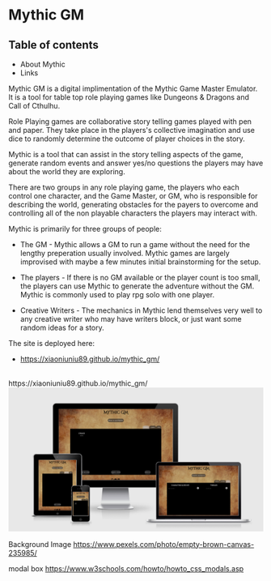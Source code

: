 # Mythic GM 

## Table of contents
- <a src="#about">About Mythic</a> 
- <a src="#links">Links</a>

<section id="about">
  Mythic GM is a digital implimentation of the <a src="https://www.drivethrurpg.com/product/20798/Mythic-Game-Master-Emulator" target="_blank">Mythic Game Master Emulator</a>. It is a tool for table top role playing games like Dungeons & Dragons and Call of Cthulhu. 

  Role Playing games are collaborative story telling games played with pen and paper. They take place in the players's collective imagination and use dice to randomly determine the outcome of player choices in the story. 

  Mythic is a tool that can assist in the story telling aspects of the game, generate random events and answer yes/no questions the players may have about the world they are exploring. 

  There are two groups in any role playing game, the players who each control one character, and the Game Master, or GM, who is responsible for describing the world, generating obstacles for the payers to overcome and controlling all of the non playable characters the players may interact with. 

  Mythic is primarily for three groups of people:

  - The GM - Mythic allows a GM to run a game without the need for the lengthy preperation usually involved. Mythic games are largely improvised with maybe a few minutes initial brainstorming for the setup.

  - The players - If there is no GM available or the player count is too small, the players can use Mythic to generate the adventure without the GM. Mythic is commonly used to play rpg solo with one player.

  - Creative Writers - The mechanics in Mythic lend themselves very well to any creative writer who may have writers block, or just want some random ideas for a story. 

  The site is deployed here:
  - https://xiaoniuniu89.github.io/mythic_gm/


  <br>
  https://xiaoniuniu89.github.io/mythic_gm/
  <img src="assets/images/responsive.png">
</section>











<section id="links">

  Background Image 
  https://www.pexels.com/photo/empty-brown-canvas-235985/

  modal box 
  https://www.w3schools.com/howto/howto_css_modals.asp

</section>